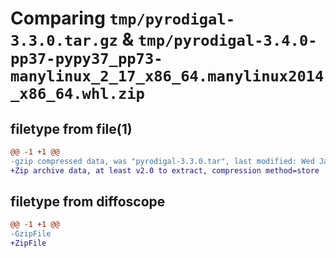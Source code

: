 # Comparing `tmp/pyrodigal-3.3.0.tar.gz` & `tmp/pyrodigal-3.4.0-pp37-pypy37_pp73-manylinux_2_17_x86_64.manylinux2014_x86_64.whl.zip`

## filetype from file(1)

```diff
@@ -1 +1 @@
-gzip compressed data, was "pyrodigal-3.3.0.tar", last modified: Wed Jan 24 19:43:52 2024, max compression
+Zip archive data, at least v2.0 to extract, compression method=store
```

## filetype from diffoscope

```diff
@@ -1 +1 @@
-GzipFile
+ZipFile
```


